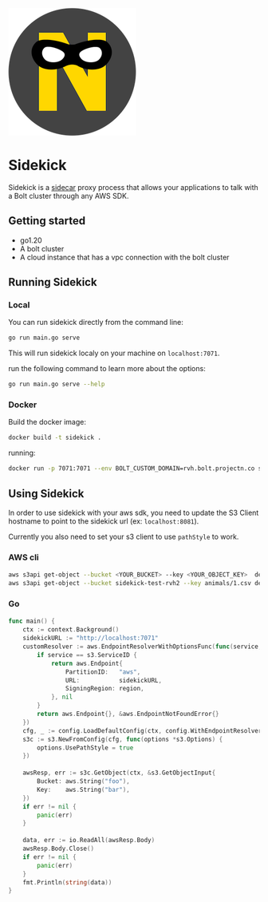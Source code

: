 ![projectn-sidekick.png](projectn-sidekick.png)
# Sidekick

Sidekick is a [sidecar](https://learn.microsoft.com/en-us/azure/architecture/patterns/sidecar) proxy process that allows your applications to talk with a Bolt cluster through any AWS SDK.

## Getting started

- go1.20
- A bolt cluster
- A cloud instance that has a vpc connection with the bolt cluster

## Running Sidekick

### Local

You can run sidekick directly from the command line:

```bash
go run main.go serve
```

This will run sidekick localy on your machine on `localhost:7071`.

run the following command to learn more about the options:

```bash
go run main.go serve --help
```

### Docker

Build the docker image:

```bash
docker build -t sidekick .
```

running:

```bash
docker run -p 7071:7071 --env BOLT_CUSTOM_DOMAIN=rvh.bolt.projectn.co sidekick serve
```


## Using Sidekick

In order to use sidekick with your aws sdk, you need to update the S3 Client hostname to point to the sidekick url (ex: `localhost:8081`). 

Currently you also need to set your s3 client to use `pathStyle` to work.

### AWS cli

```bash
aws s3api get-object --bucket <YOUR_BUCKET> --key <YOUR_OBJECT_KEY>  delete_me.csv --endpoint-url http://localhost:7071
aws s3api get-object --bucket sidekick-test-rvh2 --key animals/1.csv delete_me.csv --endpoint-url http://localhost:7071
```

### Go 

```Go
func main() {
	ctx := context.Background()
	sidekickURL := "http://localhost:7071"
	customResolver := aws.EndpointResolverWithOptionsFunc(func(service, region string, options ...interface{}) (aws.Endpoint, error) {
		if service == s3.ServiceID {
			return aws.Endpoint{
				PartitionID:   "aws",
				URL:           sidekickURL,
				SigningRegion: region,
			}, nil
		}
		return aws.Endpoint{}, &aws.EndpointNotFoundError{}
	})
	cfg, _ := config.LoadDefaultConfig(ctx, config.WithEndpointResolverWithOptions(customResolver))
	s3c := s3.NewFromConfig(cfg, func(options *s3.Options) {
		options.UsePathStyle = true
	})

	awsResp, err := s3c.GetObject(ctx, &s3.GetObjectInput{
		Bucket: aws.String("foo"),
		Key:    aws.String("bar"),
	})
	if err != nil {
		panic(err)
	}

	data, err := io.ReadAll(awsResp.Body)
	awsResp.Body.Close()
	if err != nil {
		panic(err)
	}
	fmt.Println(string(data))
}
```
